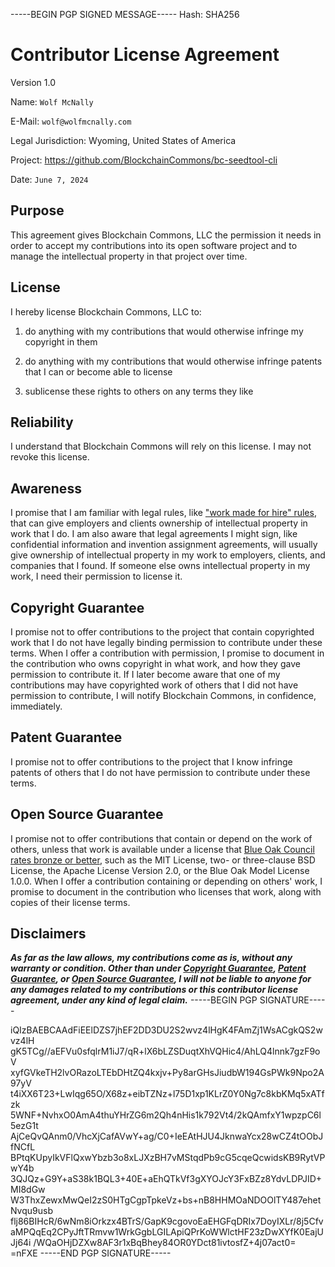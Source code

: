 -----BEGIN PGP SIGNED MESSAGE-----
Hash: SHA256

# Contributor License Agreement

Version 1.0

Name: `Wolf McNally`

E-Mail: `wolf@wolfmcnally.com`

Legal Jurisdiction: Wyoming, United States of America

Project: https://github.com/BlockchainCommons/bc-seedtool-cli

Date: `June 7, 2024`

## Purpose

This agreement gives Blockchain Commons, LLC the permission it needs in order to accept my contributions into its open software project and to manage the intellectual property in that project over time.

## License

I hereby license Blockchain Commons, LLC to:

1.  do anything with my contributions that would otherwise infringe my copyright in them

2.  do anything with my contributions that would otherwise infringe patents that I can or become able to license

3.  sublicense these rights to others on any terms they like

## Reliability

I understand that Blockchain Commons will rely on this license.  I may not revoke this license.

## Awareness

I promise that I am familiar with legal rules, like ["work made for hire" rules](http://worksmadeforhire.com), that can give employers and clients ownership of intellectual property in work that I do.  I am also aware that legal agreements I might sign, like confidential information and invention assignment agreements, will usually give ownership of intellectual property in my work to employers, clients, and companies that I found.  If someone else owns intellectual property in my work, I need their permission to license it.

## Copyright Guarantee

I promise not to offer contributions to the project that contain copyrighted work that I do not have legally binding permission to contribute under these terms.  When I offer a contribution with permission, I promise to document in the contribution who owns copyright in what work, and how they gave permission to contribute it.  If I later become aware that one of my contributions may have copyrighted work of others that I did not have permission to contribute, I will notify Blockchain Commons, in confidence, immediately.

## Patent Guarantee

I promise not to offer contributions to the project that I know infringe patents of others that I do not have permission to contribute under these terms.

## Open Source Guarantee

I promise not to offer contributions that contain or depend on the work of others, unless that work is available under a license that [Blue Oak Council rates bronze or better](https://blueoakconcil.org/list), such as the MIT License, two- or three-clause BSD License, the Apache License Version 2.0, or the Blue Oak Model License 1.0.0.  When I offer a contribution containing or depending on others' work, I promise to document in the contribution who licenses that work, along with copies of their license terms.

## Disclaimers

***As far as the law allows, my contributions come as is, without any warranty or condition.  Other than under [Copyright Guarantee](../../dcbor-cli/CLA.md#copyright-guarantee), [Patent Guarantee](../../dcbor-cli/CLA.md#patent-guarantee), or [Open Source Guarantee](../../dcbor-cli/CLA.md#open-source-guarantee), I will not be liable to anyone for any damages related to my contributions or this contributor license agreement, under any kind of legal claim.***
-----BEGIN PGP SIGNATURE-----

iQIzBAEBCAAdFiEElDZS7jhEF2DD3DU2S2wvz4lHgK4FAmZj1WsACgkQS2wvz4lH
gK5TCg//aEFVu0sfqlrM1iJ7/qR+lX6bLZSDuqtXhVQHic4/AhLQ4lnnk7gzF9oV
xyfGVkeTH2lvORazoLTEbDHtZQ4kxjv+Py8arGHsJiudbW194GsPWk9Npo2A97yV
t4iXX6T23+LwIqg65O/X68z+eibTZNz+l75D1xp1KLrZ0Y0Ng7c8kbKMq5xATfzk
5WNF+NvhxO0AmA4thuYHrZG6m2Qh4nHis1k792Vt4/2kQAmfxY1wpzpC6l5ezG1t
AjCeQvQAnm0/VhcXjCafAVwY+ag/C0+IeEAtHJU4JknwaYcx28wCZ4tOObJfNCfL
BPtqKUpyIkVFlQxwYbzb3o8xLJXzBH7vMStqdPb9cG5cqeQcwidsKB9RytVPwY4b
3QJQz+G9Y+aS38k1BQL3+40E+aEhQTkVf3gXYOJcY3FxBZz8YdvLDPJID+MI8dGw
W3ThxZewxMwQeI2zS0HTgCgpTpkeVz+bs+nB8HHMOaNDOOlTY487ehetNvqu9usb
flj86BIHcR/6wNm8iOrkzx4BTrS/GapK9cgovoEaEHGFqDRIx7DoyIXLr/8j5Cfv
aMPQqEq2CPyJftTRmvw1WrkGgbLGILApiQPrKoWWlctHF23zDwXYfK0EajUJj64i
/WQaOHjDZXw8AF3r1xBqBhey84OR0YDct81ivtosfZ+4j07act0=
=nFXE
-----END PGP SIGNATURE-----
